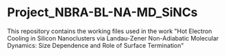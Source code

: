 # Project_NBRA-BL-NA-MD_SiNCs
This repository contains the working files used in the work "Hot Electron Cooling in Silicon Nanoclusters via Landau-Zener Non-Adiabatic Molecular Dynamics: Size Dependence and Role of Surface Termination"
